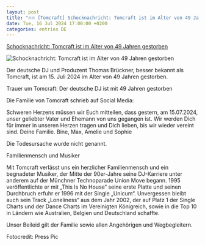 ```yaml
---
layout: post
title: "🔥🔥 [Tomcraft] Schocknachricht: Tomcraft ist im Alter von 49 Jahren gestorben"
date: Tue, 16 Jul 2024 17:00:00 +0200
categories: entries DE
---
```

[Schocknachricht: Tomcraft ist im Alter von 49 Jahren gestorben](https://www.djmag.de/einzelnews/tomcraft-ist-im-alter-von-49-jahren-gestorben)

![Schocknachricht: Tomcraft ist im Alter von 49 Jahren gestorben](https://media.djmag.de/2024/07/16170527/tomcraft-press-pic-700x466.jpg)

Der deutsche DJ und Produzent Thomas Brückner, besser bekannt als Tomcraft, ist am 15. Juli 2024 im Alter von 49 Jahren gestorben.

Trauer um Tomcraft: Der deutsche DJ ist mit 49 Jahren gestorben

Die Familie von Tomcraft schrieb auf Social Media:

Schweren Herzens müssen wir Euch mitteilen, dass gestern, am 15.07.2024, unser geliebter Vater und Ehemann von uns gegangen ist. Wir werden Dich für immer in unseren Herzen tragen und Dich lieben, bis wir wieder vereint sind. Deine Familie. Bine, Max, Amelie und Sophie

Die Todesursache wurde nicht genannt.

Familienmensch und Musiker

Mit Tomcraft verlässt uns ein herzlicher Familienmensch und ein begnadeter Musiker, der Mitte der 90er-Jahre seine DJ-Karriere unter anderem auf der Münchner Technoparade Union Move begann. 1995 veröffentlichte er mit „This Is No House“ seine erste Platte und seinen Durchbruch erfuhr er 1996 mit der Single „Unicum“. Unvergessen bleibt auch sein Track „Loneliness“ aus dem Jahr 2002, der auf Platz 1 der Single Charts und der Dance Charts im Vereinigten Königreich, sowie in die Top 10 in Ländern wie Australien, Belgien und Deutschland schaffte.

Unser Beileid gilt der Familie sowie allen Angehörigen und Wegbegleitern.

Fotocredit: Press Pic

